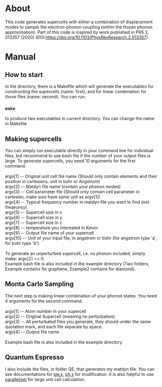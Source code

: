 # About
This code generates supercells with either a combination of displacement modes to sample the electron-phonon coupling (within the frozen phonon approximation). Part of this code is inspired by work published in PRS 2, 013357 (2020) (DOI:https://doi.org/10.1103/PhysRevResearch.2.013357)
# Manual

## How to start

In the directory, there is a Makefile which will generate the executables for constructing the supercells (name: first), and for linear combination for those files (name: second). You can run:

### `make`

to produce two executables in current directory. You can change the name in Makefile

## Making supercells

You can simply run executable directly in your command line for individual files, but recommend to use bash file if the number of your output files is large. To generate supercells, you need 10 arguments for the first command.\
\
argv[1] -- Original unit cell file name (Should only contain elements and their position in cartesians, unit in bohr or Angstrom)\
argv[2] -- Matdyn file name (contain your phonon modes)\
argv[3] -- Cell parameter file (Should only contain cell parameter in cartesian, make sure have same unit as argv[1])\
argv[4] -- Typical frequency number in matdyn file you want to find (not freqeuncy)\
argv[5] -- Supercell size in x\
argv[6] -- Supercell size in y\
argv[7] -- Supercell size in z\
argv[8] -- temperature you interested in Kelvin\
argv[9] -- Output file name of your supercell\
argv[10] -- Unit of your input file, in angstrom or bohr (for angstrom type 'a', for bohr type 'b')\
\
To generate an unperturbed supercell, i.e. no phonon included, simply make: argv[2] == 0.\
Example bash file is also included in the example directory (Two folders, Example contains for graphene, Example2 contains for diamond).

## Monta Carlo Sampling

The next step is making linear combination of your phonon states. You need 4 arguments for the second command.\
\
argv[1] -- Atom number in your supercell\
argv[2] -- Original Supercell (meaning no perturbation)\
argv[3] -- All perturbated files you generate, they should under the same quotation mark, and each file separate by space.\
argv[4] -- Output file name\
\
Example bash file is also included in the example directory.

## Quantum Espresso

I also include the files, in folder QE, that generates my matdyn file. You can see documentations for [pw.x](https://www.quantum-espresso.org/Doc/INPUT_PW.html), [ph.x](https://www.quantum-espresso.org/Doc/INPUT_PH.html) for modification. It is also helpful to use [parallelism](https://www.quantum-espresso.org/Doc/ph_user_guide/node14.html) for large unit cell calculation.
